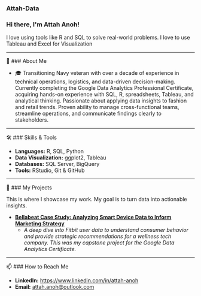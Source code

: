 ### Attah-Data

### Hi there, I'm Attah Anoh!

I love using tools like R and SQL to solve real-world problems.
I love to use Tableau and Excel for Visualization

---

🚀 ### About Me

* 🎓 Transitioning Navy veteran with over a decade of experience in technical operations, logistics, and data-driven decision-making. Currently completing the Google Data Analytics Professional Certificate, acquiring hands-on experience with SQL, R, spreadsheets, Tableau, and analytical thinking. Passionate about applying data insights to fashion and retail trends. Proven ability to manage cross-functional teams, streamline operations, and communicate findings clearly to stakeholders.
---

🛠️ ### Skills & Tools

* **Languages:** R, SQL, Python
* **Data Visualization:** ggplot2, Tableau
* **Databases:** SQL Server, BigQuery
* **Tools:** RStudio, Git & GitHub

---

📂 ### My Projects

This is where I showcase my work. My goal is to turn data into actionable insights.

* **[Bellabeat Case Study: Analyzing Smart Device Data to Inform Marketing Strategy](https://github.com/debuze/bellabeat-case-study)**
    * *A deep dive into Fitbit user data to understand consumer behavior and provide strategic recommendations for a wellness tech company. This was my capstone project for the Google Data Analytics Certificate.*

---

📫 ### How to Reach Me

* **LinkedIn:** https://www.linkedin.com/in/attah-anoh
* **Email:** attah.anoh@outlook.com
